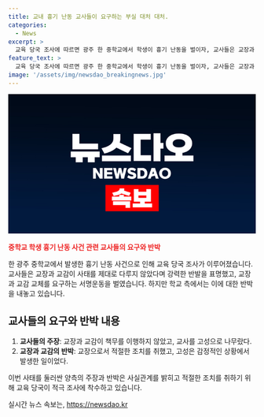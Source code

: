 ```yaml
---
title: 교내 흉기 난동 교사들이 요구하는 부실 대처 대처.
categories:
  - News
excerpt: >
  교육 당국 조사에 따르면 광주 한 중학교에서 학생이 흉기 난동을 벌이자, 교사들은 교장과 교감에 대한 불만을 제기했다. 교사들은 교장과 교감을 바꾸도록 요구하며, 이에 대한 서명운동까지 벌이고 있다. 교사들은 교장이 책무 이행을 소홀히하고 고성을 지른 것으로 주장하고 있지만, 해당 학교장은 이를 부인하며 사실관계를 파악한 뒤 조치할 예정이라고 전했다.
feature_text: >
  교육 당국 조사에 따르면 광주 한 중학교에서 학생이 흉기 난동을 벌이자, 교사들은 교장과 교감에 대한 불만을 제기했다. 교사들은 교장과 교감을 바꾸도록 요구하며, 이에 대한 서명운동까지 벌이고 있다. 교사들은 교장이 책무 이행을 소홀히하고 고성을 지른 것으로 주장하고 있지만, 해당 학교장은 이를 부인하며 사실관계를 파악한 뒤 조치할 예정이라고 전했다.
image: '/assets/img/newsdao_breakingnews.jpg'
---
```


<p><img src="/assets/img/newsdao_breakingnews.jpg" alt="flaretime 속보" /></p>

<p><b><span style="color: #ee2323;">중학교 학생 흉기 난동 사건 관련 교사들의 요구와 반박</span></b></p>

<p>한 광주 중학교에서 발생한 흉기 난동 사건으로 인해 교육 당국 조사가 이루어졌습니다. 교사들은 교장과 교감이 사태를 제대로 다루지 않았다며 강력한 반발을 표명했고, 교장과 교감 교체를 요구하는 서명운동을 벌였습니다. 하지만 학교 측에서는 이에 대한 반박을 내놓고 있습니다.</p>

<p data-ke-size="size16"></p>

<h2 data-ke-size="size26">교사들의 요구와 반박 내용</h2>

<ol>
  <li><b>교사들의 주장</b>: 교장과 교감이 책무를 이행하지 않았고, 교사를 고성으로 나무랐다.</li>
  <li><b>교장과 교감의 반박</b>: 교장으로서 적절한 조치를 취했고, 고성은 감정적인 상황에서 발생한 일이었다.</li>
</ol>

<p data-ke-size="size16"></p>

<p>이번 사태를 둘러싼 양측의 주장과 반박은 사실관계를 밝히고 적절한 조치를 취하기 위해 교육 당국이 적극 조사에 착수하고 있습니다.</p>
실시간 뉴스 속보는, <a href="https://newsdao.kr" rel="dofollow">https://newsdao.kr</a>


